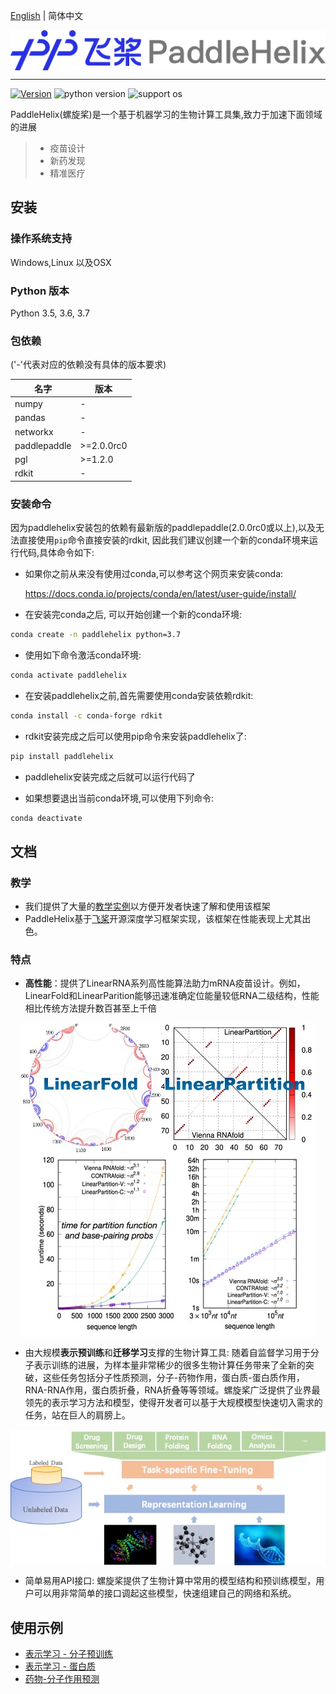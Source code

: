 [English](README.md) | 简体中文

<p align="center">
<img src="./.github/paddlehelix_logo.png" align="middle"
</p>

------
[![Version](https://img.shields.io/github/release/PaddlePaddle/PaddleHelix.svg)](https://github.com/PaddlePaddle/PaddleHelix/releases)
![python version](https://img.shields.io/badge/python-3.6+-orange.svg)
![support os](https://img.shields.io/badge/os-linux%2C%20win%2C%20mac-yellow.svg)

PaddleHelix(螺旋桨)是一个基于机器学习的生物计算工具集,致力于加速下面领域的进展
> * 疫苗设计
> * 新药发现
> * 精准医疗

## 安装

### 操作系统支持

Windows,Linux 以及OSX

### Python 版本

Python 3.5, 3.6, 3.7

### 包依赖

('-'代表对应的依赖没有具体的版本要求)


|  名字 |版本 |
|  ----  | ----  |
| numpy | - |
| pandas | - |
|networkx|-|
|paddlepaddle|\>=2.0.0rc0|
|pgl|\>=1.2.0|
|rdkit|-|


### 安装命令

因为paddlehelix安装包的依赖有最新版的paddlepaddle(2.0.0rc0或以上),以及无法直接使用`pip`命令直接安装的rdkit, 因此我们建议创建一个新的conda环境来运行代码,具体命令如下:

* 如果你之前从来没有使用过conda,可以参考这个网页来安装conda:

   https://docs.conda.io/projects/conda/en/latest/user-guide/install/

* 在安装完conda之后, 可以开始创建一个新的conda环境:

```bash
conda create -n paddlehelix python=3.7
```

* 使用如下命令激活conda环境:

```bash
conda activate paddlehelix
```

* 在安装paddlehelix之前,首先需要使用conda安装依赖rdkit:
```bash
conda install -c conda-forge rdkit
```
* rdkit安装完成之后可以使用pip命令来安装paddlehelix了:
```bash
pip install paddlehelix
```

* paddlehelix安装完成之后就可以运行代码了

* 如果想要退出当前conda环境,可以使用下列命令:

```bash
conda deactivate
```

## 文档

### 教学
* 我们提供了大量的[教学实例](./tutorials)以方便开发者快速了解和使用该框架
* PaddleHelix基于[飞桨](https://github.com/paddlepaddle/paddle)开源深度学习框架实现，该框架在性能表现上尤其出色。

### 特点

* **高性能**：提供了LinearRNA系列高性能算法助力mRNA疫苗设计。例如，LinearFold和LinearParition能够迅速准确定位能量较低RNA二级结构，性能相比传统方法提升数百甚至上千倍
<p align="center">
<img src="./.github/LinearRNA.jpg" align="middle"
</p>

* 由大规模**表示预训练**和**迁移学习**支撑的生物计算工具: 随着自监督学习用于分子表示训练的进展，为样本量非常稀少的很多生物计算任务带来了全新的突破，这些任务包括分子性质预测，分子-药物作用，蛋白质-蛋白质作用，RNA-RNA作用，蛋白质折叠，RNA折叠等等领域。螺旋桨广泛提供了业界最领先的表示学习方法和模型，使得开发者可以基于大规模模型快速切入需求的任务，站在巨人的肩膀上。
<p align="center">
<img src="./.github/paddlehelix_features.jpg" align="middle"
</p>

* 简单易用API接口: 螺旋桨提供了生物计算中常用的模型结构和预训练模型，用户可以用非常简单的接口调起这些模型，快速组建自己的网络和系统。

## 使用示例
* [表示学习 - 分子预训练](./apps/pretrained_compound)
* [表示学习 - 蛋白质](./apps/pretrained_protein)
* [药物-分子作用预测](./apps/drug_target_interaction)
